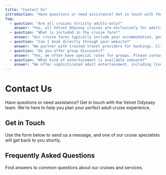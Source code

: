```yaml
---
title: "Contact Us"
introduction: "Have questions or need assistance? Get in touch with the Velvet Odyssey team. We\'re here to help you plan your perfect adult cruise experience."
faq:
  - question: "Are all cruises strictly adults-only?"
    answer: "Yes, all Velvet Odyssey cruises are exclusively for adults (18+ or 21+ depending on the destination and cruise line regulations)."
  - question: "What is included in the cruise fare?"
    answer: "Our cruise fares typically include your accommodation, gourmet meals in main dining areas, standard beverages, onboard entertainment, and access to most ship facilities. Specific inclusions may vary by cruise, so please check the details for each itinerary."
  - question: "Can I book directly through your website?"
    answer: "We partner with trusted travel providers for bookings. Clicking \"Book Now\" on a cruise will redirect you to our partner\'s secure booking site to complete your reservation."
  - question: "Do you offer group discounts?"
    answer: "Yes, we often have special rates for groups. Please contact us with your group size and preferred cruise details for a custom quote."
  - question: "What kind of entertainment is available onboard?"
    answer: "We offer sophisticated adult entertainment, including live music, themed parties, comedy shows, casino nights, and enrichment programs. Entertainment varies by ship and itinerary."
---
```


# Contact Us

Have questions or need assistance? Get in touch with the Velvet Odyssey team. We\'re here to help you plan your perfect adult cruise experience.

## Get in Touch

Use the form below to send us a message, and one of our cruise specialists will get back to you shortly.

## Frequently Asked Questions

Find answers to common questions about our cruises and services.
